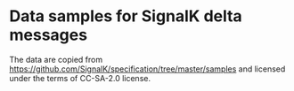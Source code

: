 # Data samples for SignalK delta messages

The data are copied from https://github.com/SignalK/specification/tree/master/samples and licensed under the terms of CC-SA-2.0 license.
